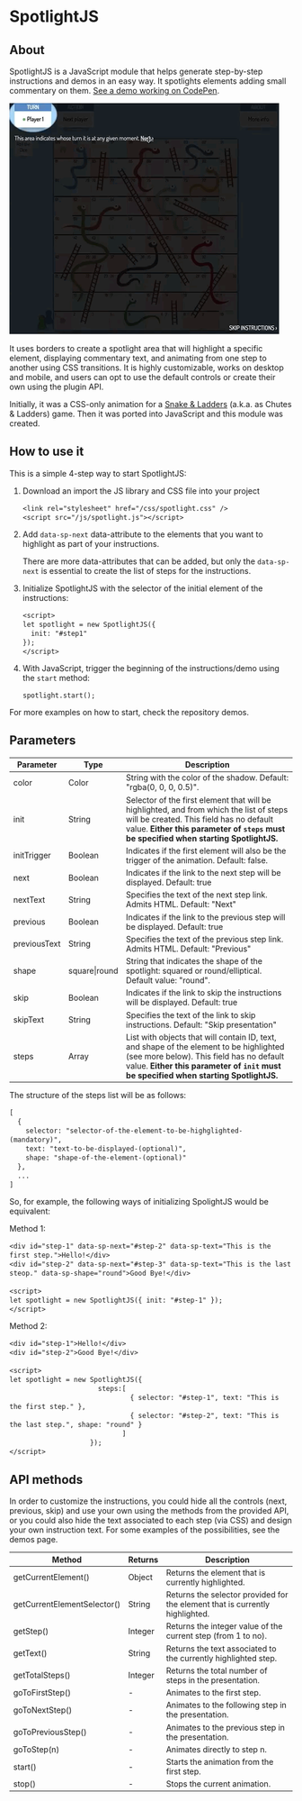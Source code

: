 # SpotlightJS

## About

SpotlightJS is a JavaScript module that helps generate step-by-step instructions and demos in an easy way. It spotlights elements adding small commentary on them. [See a demo working on CodePen](https://codepen.io/alvaromontoro/full/bjQYLM/).

<img src="/demos/spotlight-demo-480b.gif?raw=true" width="480px">

It uses borders to create a spotlight area that will highlight a specific element, displaying commentary text, and animating from one step to another using CSS transitions. It is highly customizable, works on desktop and mobile, and users can opt to use the default controls or create their own using the plugin API.

Initially, it was a CSS-only animation for a [Snake & Ladders](https://codepen.io/alvaromontoro/full/gjWPNW/) (a.k.a. as Chutes & Ladders) game. Then it was ported into JavaScript and this module was created.

## How to use it

This is a simple 4-step way to start SpotlightJS:

1. Download an import the JS library and CSS file into your project

       <link rel="stylesheet" href="/css/spotlight.css" />
       <script src="/js/spotlight.js"></script>
       
2. Add `data-sp-next` data-attribute to the elements that you want to highlight as part of your instructions.

   There are more data-attributes that can be added, but only the `data-sp-next` is essential to create the list of steps for the instructions.

3. Initialize SpotlightJS with the selector of the initial element of the instructions:

       <script>
       let spotlight = new SpotlightJS({
         init: "#step1"
       });
       </script>

4. With JavaScript, trigger the beginning of the instructions/demo using the `start` method:

       spotlight.start();
       
For more examples on how to start, check the repository demos.

## Parameters

| Parameter | Type | Description |
|-----------|------|-------------|
| color | Color | String with the color of the shadow. Default: "rgba(0, 0, 0, 0.5)". |
| init | String | Selector of the first element that will be highlighted, and from which the list of steps will be created. This field has no default value. **Either this parameter of `steps` must be specified when starting SpotlightJS.** |
| initTrigger | Boolean | Indicates if the first element will also be the trigger of the animation. Default: false. |
| next | Boolean | Indicates if the link to the next step will be displayed. Default: true |
| nextText | String | Specifies the text of the next step link. Admits HTML. Default: "Next" |
| previous | Boolean | Indicates if the link to the previous step will be displayed. Default: true |
| previousText | String | Specifies the text of the previous step link. Admits HTML. Default: "Previous" |
| shape | square\|round | String that indicates the shape of the spotlight: squared or round/elliptical. Default value: "round". |
| skip | Boolean | Indicates if the link to skip the instructions will be displayed. Default: true |
| skipText | String | Specifies the text of the link to skip instructions. Default: "Skip presentation" |
| steps | Array | List with objects that will contain ID, text, and shape of the element to be highlighted (see more below). This field has no default value. **Either this parameter of `init` must be specified when starting SpotlightJS.** |

The structure of the steps list will be as follows:

    [
      {
        selector: "selector-of-the-element-to-be-highglighted-(mandatory)",
        text: "text-to-be-displayed-(optional)",
        shape: "shape-of-the-element-(optional)"
      },
      ...
    ]
    
So, for example, the following ways of initializing SpolightJS would be equivalent:

Method 1:

    <div id="step-1" data-sp-next="#step-2" data-sp-text="This is the first step.">Hello!</div>
    <div id="step-2" data-sp-next="#step-3" data-sp-text="This is the last steop." data-sp-shape="round">Good Bye!</div>
    
    <script>
    let spotlight = new SpotlightJS({ init: "#step-1" });
    </script>
    
Method 2:

    <div id="step-1">Hello!</div>
    <div id="step-2">Good Bye!</div>
    
    <script>
    let spotlight = new SpotlightJS({ 
                          steps:[
                                  { selector: "#step-1", text: "This is the first step." },
                                  { selector: "#step-2", text: "This is the last step.", shape: "round" }
                                ]
                        });
    </script>
		

## API methods

In order to customize the instructions, you could hide all the controls (next, previous, skip) and use your own using the methods from the provided API, or you could also hide the text associated to each step (via CSS) and design your own instruction text. For some examples of the possibilities, see the demos page.

| Method | Returns | Description |
|--------|---------|-------------|
| getCurrentElement() | Object | Returns the element that is currently highlighted. |
| getCurrentElementSelector() | String | Returns the selector provided for the element that is currently highlighted. |
| getStep() | Integer | Returns the integer value of the current step (from 1 to no). |
| getText() | String | Returns the text associated to the currently highlighted step. |
| getTotalSteps() | Integer | Returns the total number of steps in the presentation. |
| goToFirstStep() | - | Animates to the first step. |
| goToNextStep() | - | Animates to the following step in the presentation. |
| goToPreviousStep() | - | Animates to the previous step in the presentation. |
| goToStep(n) | - | Animates directly to step n. |
| start() | - | Starts the animation from the first step. |
| stop() | - | Stops the current animation. |


